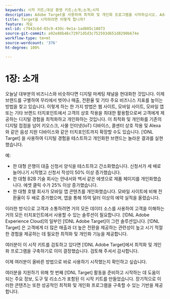 ```yaml
---
keywords: 시작 키트;대상 환영 키트;소개;소개;시작
description: Adobe Target을 사용하여 최적화 및 개인화 프로그램을 시작하십시오. Adobe  [!DNL Target]  시작 키트는 좋은 출발점입니다.
title: Target을 시작하려면 어떻게 합니까?
feature: 개요
exl-id: c7943c6d-03c9-439c-9e1a-1ad805c18073
source-git-commit: a92e88b46c72971d5d3c752593d651d8290b674e
workflow-type: tm+mt
source-wordcount: '376'
ht-degree: 100%

---
```


# 1장: 소개

오늘날 대부분의 비즈니스와 비슷하다면 디지털 마케팅 채널을 현대화한 것입니다. 이제 브랜드를 구별하여 무리에서 벗어나 매출, 전환율 및 기타 주요 비즈니스 지표를 높이는 방법을 찾고 있습니다. 이렇게 하는 한 가지 방법은 웹 사이트, 모바일 사이트, 모바일 앱 또는 기타 브랜드 터치포인트에서 고객의 상호 작용을 최대한 활용함으로써 고객에게 제공하는 디지털 경험을 최적화하고 개인화하는 것입니다. 이 최적화 및 개인화를 기존의 디지털 접점을 넘어 키오스크, 사물 인터넷(IoT) 디바이스, 콜센터 상호 작용 및 Alexa와 같은 음성 지원 디바이스와 같은 터치포인트까지 확장할 수도 있습니다. [!DNL Target] 을 사용하여 디지털 경험을 테스트하고 개인화한 브랜드는 놀라운 결과를 실현했습니다.

예:

* 한 대형 은행이 대출 신청서 양식을 테스트하고 간소화했습니다. 신청서가 세 배로 늘어나기 시작했고 신청서 작성이 50% 이상 증가했습니다.
* 한 대형 B2B 기술 회사는 안내서와 백서 같은 에셋으로 제품 페이지를 개인화했습니다. 에셋 클릭 수가 25% 이상 증가했습니다.
* 한 대형 호텔 회사가 모바일 앱 콘텐츠를 개인화했습니다. 모바일 사이트에 비해 전환율이 두 배로 증가했으며, 앱을 통해 15억 달러 이상의 예약 실적을 올렸습니다.

이러한 방식으로 고객과 소통하려면 거의 모든 데이터 소스를 사용하여 고객을 이해하는 거의 모든 터치포인트에서 사용할 수 있는 솔루션이 필요합니다. [!DNL Adobe Experience Cloud]의 일부인 [!DNL Adobe Target]이 그런 솔루션입니다. [!DNL Target] 은 고객에게 더 많은 매출과 더 높은 전환을 제공하는 관련성이 높고 시기 적절한 경험을 제공하는 데 필요한 최적화 및 개인화 기능을 제공합니다.

여러분이 이 시작 키트를 검토하고 있다면 [!DNL Adobe Target]에서 최적화 및 개인화 프로그램을 구축하기로 이미 결정했습니다. 검토해 주셔서 감사합니다.

이제 여러분이 올바른 방법으로 바로 사용하기 시작했는지 확인하고 싶습니다.

여러분을 지원하기 위해 첫 번째 [!DNL Target] 활동을 준비하고 시작하는 데 도움이 되는 주요 정보, 도구 및 리소스가 포함된 이 시작 키트를 만들었습니다. 장기적으로 이러한 콘텐츠는 또한 성공적인 최적화 및 개인화 프로그램을 구축할 수 있는 기반을 제공합니다.
